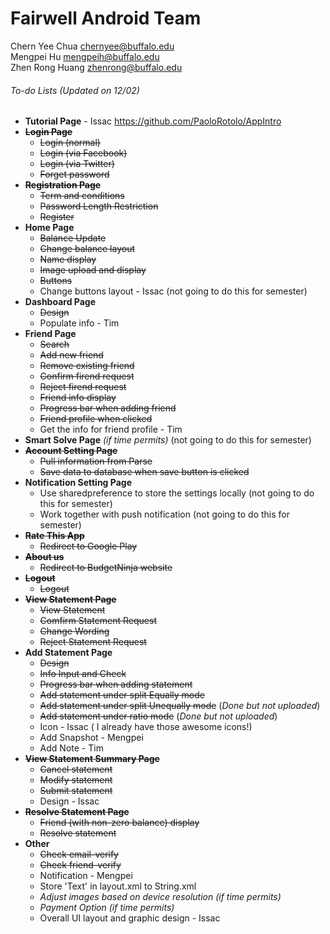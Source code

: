 # Fairwell Android Team

Chern Yee Chua <chernyee@buffalo.edu>
<br>Mengpei Hu <mengpeih@buffalo.edu>
<br>Zhen Rong Huang <zhenrong@buffalo.edu>
<return>
<return>

###### To-do Lists *(Updated on 12/02)*
* **Tutorial Page** - Issac https://github.com/PaoloRotolo/AppIntro
* ~~**Login Page**~~
  * ~~Login (normal)~~
  * ~~Login (via Facebook)~~
  * ~~Login (via Twitter)~~
  * ~~Forget password~~
* ~~**Registration Page**~~
  * ~~Term and conditions~~
  * ~~Password Length Restriction~~
  * ~~Register~~
* **Home Page**
  * ~~Balance Update~~
  * ~~Change balance layout~~
  * ~~Name display~~
  * ~~Image upload and display~~
  * ~~Buttons~~
  * Change buttons layout - Issac (not going to do this for semester)
* **Dashboard Page**
  * ~~Design~~
  * Populate info - Tim
* **Friend Page**
  * ~~Search~~
  * ~~Add new friend~~
  * ~~Remove existing friend~~
  * ~~Confirm firend request~~
  * ~~Reject firend request~~
  * ~~Friend info display~~
  * ~~Progress bar when adding friend~~
  * ~~Friend profile when clicked~~
  * Get the info for friend profile - Tim
* **Smart Solve Page** *(if time permits)* (not going to do this for semester)
* ~~**Account Setting Page**~~
  * ~~Pull information from Parse~~
  * ~~Save data to database when save button is clicked~~
* **Notification Setting Page**
  * Use sharedpreference to store the settings locally (not going to do this for semester)
  * Work together with push notification (not going to do this for semester)
* ~~**Rate This App**~~
  * ~~Redirect to Google Play~~
* ~~**About us**~~
  * ~~Redirect to BudgetNinja website~~
* ~~**Logout**~~
  * ~~Logout~~
* ~~**View Statement Page**~~
  * ~~View Statement~~
  * ~~Comfirm Statement Request~~
  * ~~Change Wording~~
  * ~~Reject Statement Request~~
* **Add Statement Page**
  * ~~Design~~
  * ~~Info Input and Check~~
  * ~~Progress bar when adding statement~~
  * ~~Add statement under split Equally mode~~
  * ~~Add statement under split Unequally mode~~ (*Done but not uploaded*)
  * ~~Add statement under ratio mode~~ (*Done but not uploaded*)
  * Icon - Issac ( I already have those awesome icons!)
  * Add Snapshot - Mengpei
  * Add Note - Tim
* ~~**View Statement Summary Page**~~
  * ~~Cancel statement~~
  * ~~Modify statement~~
  * ~~Submit statement~~
  * Design - Issac
* ~~**Resolve Statement Page**~~
  * ~~Friend (with non-zero balance) display~~
  * ~~Resolve statement~~
* **Other**
  * ~~Check email-verify~~
  * ~~Check friend-verify~~
  * Notification - Mengpei
  * Store 'Text' in layout.xml to String.xml 
  * *Adjust images based on device resolution (if time permits)* 
  * *Payment Option (if time permits)*
  * Overall UI layout and graphic design - Issac
